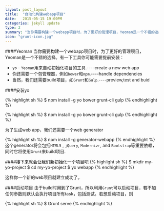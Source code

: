 ```yaml
---
layout: post_layout
title:  "自动化构建webapp项目"
date:   2015-05-15 19:00PM
categories: jekyll update
type: 2
summary: "当你需要构建一个webapp项目时，为了更好的管理项目，Yeoman是一个不错的选择。有一下工具你可能需要提前安装："
icon: "grunt-icon.jpg"
---
```

####Yeoman
当你需要构建一个webapp项目时，为了更好的管理项目，Yeoman是一个不错的选择。有一下工具你可能需要提前安装：

- `yo` - `Yeoman`用来自动初始化项目的工具.----create a new web app
- 你还需要一个包管理器，例如`bower`和`npm`.----handle dependencies 
- 当然，我们还需要build项目，如`Grunt`和`Gulp`.----preview,test and buid



####安装yo

{% highlight sh %}
$ npm install -g yo bower grunt-cli gulp
{% endhighlight %}


{% highlight sh %}
$ npm install -g yo bower grunt-cli gulp
{% endhighlight %}

为了生成web app，我们还需要一个web generator

{% highlight sh %}
$ npm install -g generator-webapp
{% endhighlight %}
这个generator将会包括`HTML5` , `jQuery`, `Modernizr`, and `Bootstrap`等重要依赖，同时它将使用`Grunt`来build项目. 

####接下来就会让我们新初始化一个项目吧
{% highlight sh %}
$ mkdir my-yo-project
$ cd my-yo-project
$ yo webapp
{% endhighlight %}

这样你一个新的web项目就建立成功了。

####启动项目
由于build时用到了Grunt，所以利用`Grunt`可以启动项目，若不加任何参数则默认会执行项目所有task，包括测试。若想启动项目，则

{% highlight sh %}
$ Grunt serve
{% endhighlight %}


